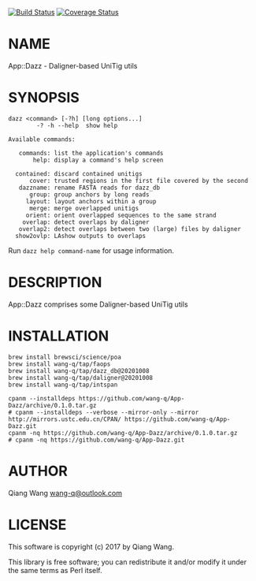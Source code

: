 [![Build Status](https://travis-ci.org/wang-q/App-Dazz.svg?branch=master)](https://travis-ci.org/wang-q/App-Dazz) [![Coverage Status](http://codecov.io/github/wang-q/App-Dazz/coverage.svg?branch=master)](https://codecov.io/github/wang-q/App-Dazz?branch=master)
# NAME

App::Dazz - Daligner-based UniTig utils

# SYNOPSIS

    dazz <command> [-?h] [long options...]
            -? -h --help  show help

    Available commands:

       commands: list the application's commands
           help: display a command's help screen

      contained: discard contained unitigs
          cover: trusted regions in the first file covered by the second
       dazzname: rename FASTA reads for dazz_db
          group: group anchors by long reads
         layout: layout anchors within a group
          merge: merge overlapped unitigs
         orient: orient overlapped sequences to the same strand
        overlap: detect overlaps by daligner
       overlap2: detect overlaps between two (large) files by daligner
      show2ovlp: LAshow outputs to overlaps

Run `dazz help command-name` for usage information.

# DESCRIPTION

App::Dazz comprises some Daligner-based UniTig utils

# INSTALLATION

    brew install brewsci/science/poa
    brew install wang-q/tap/faops
    brew install wang-q/tap/dazz_db@20201008
    brew install wang-q/tap/daligner@20201008
    brew install wang-q/tap/intspan

    cpanm --installdeps https://github.com/wang-q/App-Dazz/archive/0.1.0.tar.gz
    # cpanm --installdeps --verbose --mirror-only --mirror http://mirrors.ustc.edu.cn/CPAN/ https://github.com/wang-q/App-Dazz.git
    cpanm -nq https://github.com/wang-q/App-Dazz/archive/0.1.0.tar.gz
    # cpanm -nq https://github.com/wang-q/App-Dazz.git

# AUTHOR

Qiang Wang <wang-q@outlook.com>

# LICENSE

This software is copyright (c) 2017 by Qiang Wang.

This library is free software; you can redistribute it and/or modify
it under the same terms as Perl itself.
